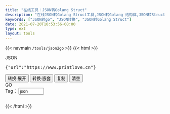 ```yaml
---
title: "在线工具：JSON转Golang Struct"
description: "在线JSON转Golang Struct工具,JSON转Golang 结构体,JSON转Struct,JSON转Go"
keywords: ["JSON转go", "JSON转换", "JSON转Golang Struct"]
date: 2021-07-20T10:53:56+08:00
type: ext
layout: tools
---
```

{{< navmain `/tools/json2go` >}}
{{< html >}}
  <div class="row"> 
    <div class="t-editarea col-lg-5 col-md-12" onpaste="setTimeout(pasteConvert,1)"> 
      <label class="col-form-label"> JSON </label> 
      <pre id="input" class="t-textarea fullHeight fixed-size form-control" contenteditable="plaintext-only">{"url":"https://www.printlove.cn"}</pre> 
    </div> 
    <div class="t-btn col-lg-1 col-md-12">
      <button class="btn"  id="btnExpan"> 转换-展开 </button>
      <button class="btn"  id="btnNest"> 转换-嵌套 </button>
      <button class="btn btn-default" data-clipboard-action="copy" data-clipboard-target="#output"> 复制 </button>
      <button class="btn btn-default" onclick="cleanup()"> 清空 </button>
    </div> 
    <div class="t-editarea col-lg-6 col-md-12"> 
      <label class="col-form-label"> GO </label> 
      <div class="float-end align-items-end">
        <label class="col-form-label">Tag：</label>
        <input type="text" class="form-control float-end" value="json" id="tag" style="width:80px;">
      </div>
      <pre class="t-textarea fullHeight fixed-size form-control"><code id="output"></code></pre> 
    </div> 
  </div>
  <script src="https://cdn.bootcss.com/highlight.js/9.15.9/highlight.min.js">
	</script> 
  <script src="https://cdn.bootcss.com/highlight.js/9.15.9/languages/json.min.js">
	</script> 
  <script src="https://cdn.bootcss.com/highlight.js/9.15.9/languages/go.min.js">
	</script> 
  <script src="https://cdn.bootcss.com/clipboard.js/2.0.4/clipboard.min.js">
	</script> 
  <script src="/js/json2go.js"></script>
  <script src="/js/common.js"></script>
  <script>
    function tagName() {
      return document.getElementById("tag").value
    }
    convert()
    document.getElementById("btnExpan").onclick = function() {
      convert(true, tagName())
    }
    document.getElementById("btnNest").onclick = function() {
      convert(false, tagName())
    }
    function pasteConvert() {
      convert(true, tagName())
    }
	</script>
  {{< /html >}}